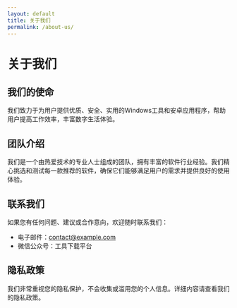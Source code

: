 ```yaml
---
layout: default
title: 关于我们
permalink: /about-us/
---
```


# 关于我们

## 我们的使命

我们致力于为用户提供优质、安全、实用的Windows工具和安卓应用程序，帮助用户提高工作效率，丰富数字生活体验。

## 团队介绍

我们是一个由热爱技术的专业人士组成的团队，拥有丰富的软件行业经验。我们精心挑选和测试每一款推荐的软件，确保它们能够满足用户的需求并提供良好的使用体验。

## 联系我们

如果您有任何问题、建议或合作意向，欢迎随时联系我们：

- 电子邮件：contact@example.com
- 微信公众号：工具下载平台

## 隐私政策

我们非常重视您的隐私保护，不会收集或滥用您的个人信息。详细内容请查看我们的隐私政策。